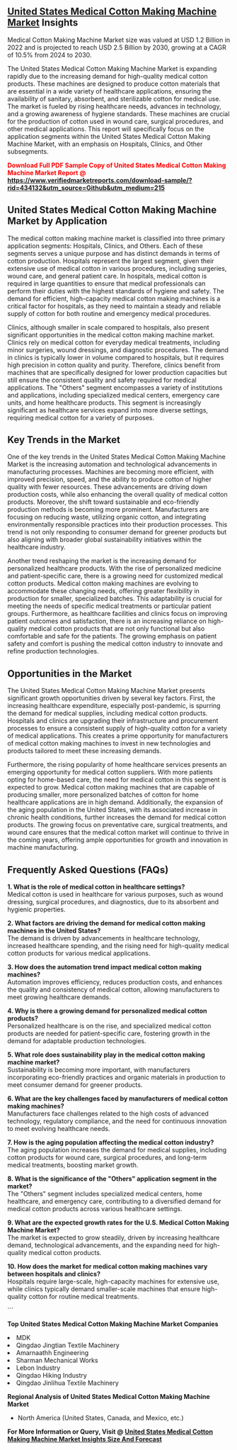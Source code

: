 <h2><a href="https://www.verifiedmarketreports.com/download-sample/?rid=434132&amp;utm_source=Github&amp;utm_medium=215" target="_blank">United States Medical Cotton Making Machine Market</a> Insights</h2><p>Medical Cotton Making Machine Market size was valued at USD 1.2 Billion in 2022 and is projected to reach USD 2.5 Billion by 2030, growing at a CAGR of 10.5% from 2024 to 2030.</p><p><p>The United States Medical Cotton Making Machine Market is expanding rapidly due to the increasing demand for high-quality medical cotton products. These machines are designed to produce cotton materials that are essential in a wide variety of healthcare applications, ensuring the availability of sanitary, absorbent, and sterilizable cotton for medical use. The market is fueled by rising healthcare needs, advances in technology, and a growing awareness of hygiene standards. These machines are crucial for the production of cotton used in wound care, surgical procedures, and other medical applications. This report will specifically focus on the application segments within the United States Medical Cotton Making Machine Market, with an emphasis on Hospitals, Clinics, and Other subsegments. <strong><p><span class=""><span style="color: #ff0000;"><strong>Download Full PDF Sample Copy of United States Medical Cotton Making Machine Market Report</strong> @ </span><a href="https://www.verifiedmarketreports.com/download-sample/?rid=434132&amp;utm_source=Github&amp;utm_medium=215" target="_blank">https://www.verifiedmarketreports.com/download-sample/?rid=434132&amp;utm_source=Github&amp;utm_medium=215</a></span></p></strong></p><h2>United States Medical Cotton Making Machine Market by Application</h2><p>The medical cotton making machine market is classified into three primary application segments: Hospitals, Clinics, and Others. Each of these segments serves a unique purpose and has distinct demands in terms of cotton production. Hospitals represent the largest segment, given their extensive use of medical cotton in various procedures, including surgeries, wound care, and general patient care. In hospitals, medical cotton is required in large quantities to ensure that medical professionals can perform their duties with the highest standards of hygiene and safety. The demand for efficient, high-capacity medical cotton making machines is a critical factor for hospitals, as they need to maintain a steady and reliable supply of cotton for both routine and emergency medical procedures.</p><p>Clinics, although smaller in scale compared to hospitals, also present significant opportunities in the medical cotton making machine market. Clinics rely on medical cotton for everyday medical treatments, including minor surgeries, wound dressings, and diagnostic procedures. The demand in clinics is typically lower in volume compared to hospitals, but it requires high precision in cotton quality and purity. Therefore, clinics benefit from machines that are specifically designed for lower production capacities but still ensure the consistent quality and safety required for medical applications. The "Others" segment encompasses a variety of institutions and applications, including specialized medical centers, emergency care units, and home healthcare products. This segment is increasingly significant as healthcare services expand into more diverse settings, requiring medical cotton for a variety of purposes.</p><h2>Key Trends in the Market</h2><p>One of the key trends in the United States Medical Cotton Making Machine Market is the increasing automation and technological advancements in manufacturing processes. Machines are becoming more efficient, with improved precision, speed, and the ability to produce cotton of higher quality with fewer resources. These advancements are driving down production costs, while also enhancing the overall quality of medical cotton products. Moreover, the shift toward sustainable and eco-friendly production methods is becoming more prominent. Manufacturers are focusing on reducing waste, utilizing organic cotton, and integrating environmentally responsible practices into their production processes. This trend is not only responding to consumer demand for greener products but also aligning with broader global sustainability initiatives within the healthcare industry.</p><p>Another trend reshaping the market is the increasing demand for personalized healthcare products. With the rise of personalized medicine and patient-specific care, there is a growing need for customized medical cotton products. Medical cotton making machines are evolving to accommodate these changing needs, offering greater flexibility in production for smaller, specialized batches. This adaptability is crucial for meeting the needs of specific medical treatments or particular patient groups. Furthermore, as healthcare facilities and clinics focus on improving patient outcomes and satisfaction, there is an increasing reliance on high-quality medical cotton products that are not only functional but also comfortable and safe for the patients. The growing emphasis on patient safety and comfort is pushing the medical cotton industry to innovate and refine production technologies.</p><h2>Opportunities in the Market</h2><p>The United States Medical Cotton Making Machine Market presents significant growth opportunities driven by several key factors. First, the increasing healthcare expenditure, especially post-pandemic, is spurring the demand for medical supplies, including medical cotton products. Hospitals and clinics are upgrading their infrastructure and procurement processes to ensure a consistent supply of high-quality cotton for a variety of medical applications. This creates a prime opportunity for manufacturers of medical cotton making machines to invest in new technologies and products tailored to meet these increasing demands.</p><p>Furthermore, the rising popularity of home healthcare services presents an emerging opportunity for medical cotton suppliers. With more patients opting for home-based care, the need for medical cotton in this segment is expected to grow. Medical cotton making machines that are capable of producing smaller, more personalized batches of cotton for home healthcare applications are in high demand. Additionally, the expansion of the aging population in the United States, with its associated increase in chronic health conditions, further increases the demand for medical cotton products. The growing focus on preventative care, surgical treatments, and wound care ensures that the medical cotton market will continue to thrive in the coming years, offering ample opportunities for growth and innovation in machine manufacturing.</p><h2>Frequently Asked Questions (FAQs)</h2><p><strong>1. What is the role of medical cotton in healthcare settings?</strong><br>Medical cotton is used in healthcare for various purposes, such as wound dressing, surgical procedures, and diagnostics, due to its absorbent and hygienic properties.</p><p><strong>2. What factors are driving the demand for medical cotton making machines in the United States?</strong><br>The demand is driven by advancements in healthcare technology, increased healthcare spending, and the rising need for high-quality medical cotton products for various medical applications.</p><p><strong>3. How does the automation trend impact medical cotton making machines?</strong><br>Automation improves efficiency, reduces production costs, and enhances the quality and consistency of medical cotton, allowing manufacturers to meet growing healthcare demands.</p><p><strong>4. Why is there a growing demand for personalized medical cotton products?</strong><br>Personalized healthcare is on the rise, and specialized medical cotton products are needed for patient-specific care, fostering growth in the demand for adaptable production technologies.</p><p><strong>5. What role does sustainability play in the medical cotton making machine market?</strong><br>Sustainability is becoming more important, with manufacturers incorporating eco-friendly practices and organic materials in production to meet consumer demand for greener products.</p><p><strong>6. What are the key challenges faced by manufacturers of medical cotton making machines?</strong><br>Manufacturers face challenges related to the high costs of advanced technology, regulatory compliance, and the need for continuous innovation to meet evolving healthcare needs.</p><p><strong>7. How is the aging population affecting the medical cotton industry?</strong><br>The aging population increases the demand for medical supplies, including cotton products for wound care, surgical procedures, and long-term medical treatments, boosting market growth.</p><p><strong>8. What is the significance of the "Others" application segment in the market?</strong><br>The "Others" segment includes specialized medical centers, home healthcare, and emergency care, contributing to a diversified demand for medical cotton products across various healthcare settings.</p><p><strong>9. What are the expected growth rates for the U.S. Medical Cotton Making Machine Market?</strong><br>The market is expected to grow steadily, driven by increasing healthcare demand, technological advancements, and the expanding need for high-quality medical cotton products.</p><p><strong>10. How does the market for medical cotton making machines vary between hospitals and clinics?</strong><br>Hospitals require large-scale, high-capacity machines for extensive use, while clinics typically demand smaller-scale machines that ensure high-quality cotton for routine medical treatments.</p>```</p><p><strong>Top United States Medical Cotton Making Machine Market Companies</strong></p><div data-test-id=""><p><li>MDK</li><li> Qingdao Jingtian Textile Machinery</li><li> Amarnaathh Engineering</li><li> Sharman Mechanical Works</li><li> Lebon Industry</li><li> Qingdao Hiking Industry</li><li> Qingdao Jinlihua Textile Machinery</li></p><div><strong>Regional Analysis of&nbsp;United States Medical Cotton Making Machine Market</strong></div><ul><li dir="ltr"><p dir="ltr">North America&nbsp;(United States, Canada, and Mexico, etc.)</p></li></ul><p><strong>For More Information or Query, Visit @&nbsp;</strong><strong><a href="https://www.verifiedmarketreports.com/product/medical-cotton-making-machine-market/?utm_source=Github&amp;utm_medium=215" target="_blank">United States Medical Cotton Making Machine Market Insights Size And Forecast</a></strong></p></div>
